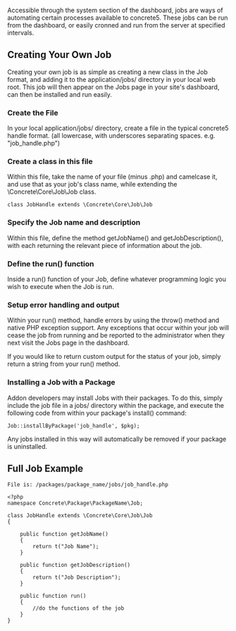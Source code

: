 Accessible through the system section of the dashboard, jobs are ways of automating certain processes available to concrete5. These jobs can be run from the dashboard, or easily cronned and run from the server at specified intervals.

## Creating Your Own Job

Creating your own job is as simple as creating a new class in the Job format, and adding it to the application/jobs/ directory in your local web root. This job will then appear on the Jobs page in your site's dashboard, can then be installed and run easily.

### Create the File

In your local application/jobs/ directory, create a file in the typical concrete5 handle format. (all lowercase, with underscores separating spaces. e.g. "job_handle.php")

### Create a class in this file

Within this file, take the name of your file (minus .php) and camelcase it, and use that as your job's class name, while extending the \Concrete\Core\Job\Job class.

```
class JobHandle extends \Concrete\Core\Job\Job
```

### Specify the Job name and description

Within this file, define the method getJobName() and getJobDescription(), with each returning the relevant piece of information about the job.

### Define the run() function

Inside a run() function of your Job, define whatever programming logic you wish to execute when the Job is run.

### Setup error handling and output

Within your run() method, handle errors by using the throw() method and native PHP exception support. Any exceptions that occur within your job will cease the job from running and be reported to the administrator when they next visit the Jobs page in the dashboard.

If you would like to return custom output for the status of your job, simply return a string from your run() method.

### Installing a Job with a Package

Addon developers may install Jobs with their packages. To do this, simply include the job file in a jobs/ directory within the package, and execute the following code from within your package's install() command:

```
Job::installByPackage('job_handle', $pkg);
```

Any jobs installed in this way will automatically be removed if your package is uninstalled.

## Full Job Example

```
File is: /packages/package_name/jobs/job_handle.php

<?php
namespace Concrete\Package\PackageName\Job;

class JobHandle extends \Concrete\Core\Job\Job
{

    public function getJobName()
    {
        return t("Job Name");
    }

    public function getJobDescription()
    {
        return t("Job Description");
    }

    public function run()
    {
        //do the functions of the job
    }
}
```